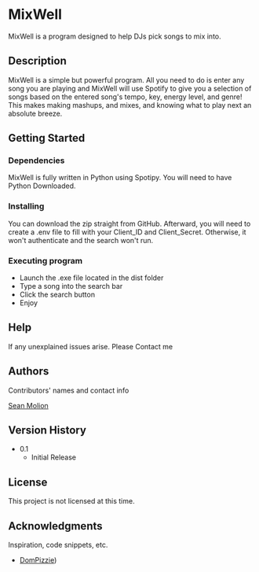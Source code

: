 # MixWell

MixWell is a program designed to help DJs pick songs to mix into.

## Description

MixWell is a simple but powerful program. All you need to do is enter any song you are playing and MixWell will use Spotify to give you a selection of songs based on the entered song's tempo, key, energy level, and genre!
This makes making mashups, and mixes, and knowing what to play next an absolute breeze.

## Getting Started

### Dependencies

MixWell is fully written in Python using Spotipy. You will need to have Python Downloaded.

### Installing

You can download the zip straight from GitHub. Afterward, you will need to create a .env file to fill with your Client_ID and Client_Secret. Otherwise, it won't authenticate and the search won't run.

### Executing program

* Launch the .exe file located in the dist folder
* Type a song into the search bar
* Click the search button
* Enjoy


## Help

If any unexplained issues arise. Please Contact me 


## Authors

Contributors' names and contact info
 
[Sean Molion](https://www.linkedin.com/in/seanmolion/)

## Version History

* 0.1
    * Initial Release

## License

This project is not licensed at this time.

## Acknowledgments

Inspiration, code snippets, etc.
* [DomPizzie](https://gist.github.com/DomPizzie))
